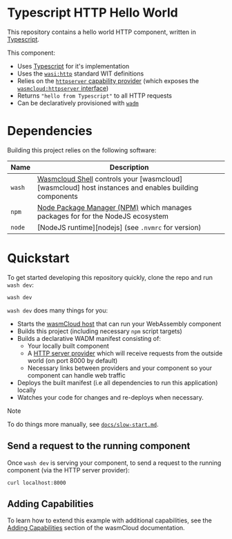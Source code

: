 # Typescript HTTP Hello World

This repository contains a hello world HTTP component, written in [Typescript][ts].

This component:

- Uses [Typescript][ts] for it's implementation
- Uses the [`wasi:http`][wasi-http] standard WIT definitions
- Relies on the [`httpserver` capability provider][httpserver-provider] (which exposes the [`wasmcloud:httpserver` interface][httpserver-interface])
- Returns `"hello from Typescript"` to all HTTP requests
- Can be declaratively provisioned with [`wadm`][wadm]

[ts]: https://www.typescriptlang.org/
[wasi-http]: https://github.com/WebAssembly/wasi-http
[httpserver-provider]: https://github.com/wasmCloud/wasmCloud/tree/main/crates/providers/http-server
[httpserver-interface]: https://github.com/wasmCloud/interfaces/tree/main/httpserver
[wadm]: https://github.com/wasmCloud/wadm

# Dependencies

Building this project relies on the following software:

| Name   | Description                                                                                                 |
|--------|-------------------------------------------------------------------------------------------------------------|
| `wash` | [Wasmcloud Shell][wash] controls your [wasmcloud][wasmcloud] host instances and enables building components |
| `npm`  | [Node Package Manager (NPM)][npm] which manages packages for for the NodeJS ecosystem                       |
| `node` | [NodeJS runtime][nodejs] (see `.nvmrc` for version)                                                         |

[wash]: https://github.com/wasmCloud/wasmCloud/tree/main/crates/wash-cli
[node]: https://nodejs.org
[npm]: https://github.com/npm/cli

# Quickstart

To get started developing this repository quickly, clone the repo and run `wash dev`:

```console
wash dev
```

`wash dev` does many things for you:

- Starts the [wasmCloud host][wasmcloud-host] that can run your WebAssembly component
- Builds this project (including necessary `npm` script targets)
- Builds a declarative WADM manifest consisting of:
  - Your locally built component
  - A [HTTP server provider][httpserver-provider] which will receive requests from the outside world (on port 8000 by default)
  - Necessary links between providers and your component so your component can handle web traffic
- Deploys the built manifest (i.e all dependencies to run this application) locally
- Watches your code for changes and re-deploys when necessary.

> [!NOTE]
> To do things more manually, see [`docs/slow-start.md`](./docs/slow-start.md).

[wasmcloud-host]: https://wasmcloud.com/docs/concepts/hosts

## Send a request to the running component

Once `wash dev` is serving your component, to send a request to the running component (via the HTTP server provider):

```console
curl localhost:8000
```

## Adding Capabilities

To learn how to extend this example with additional capabilities, see the [Adding Capabilities](https://wasmcloud.com/docs/tour/adding-capabilities?lang=typescript) section of the wasmCloud documentation.
